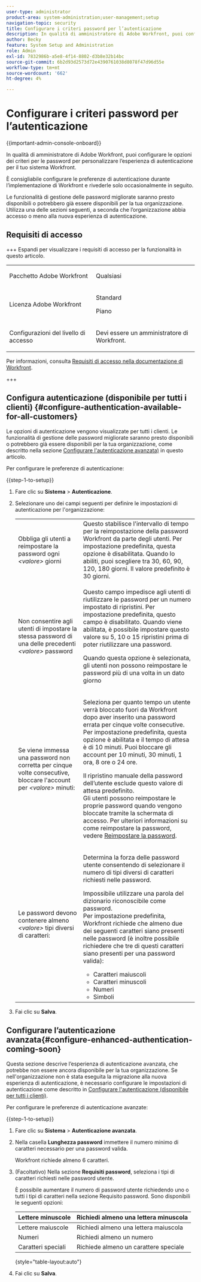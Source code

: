 ```yaml
---
user-type: administrator
product-area: system-administration;user-management;setup
navigation-topic: security
title: Configurare i criteri password per l’autenticazione
description: In qualità di amministratore di Adobe Workfront, puoi configurare le opzioni dei criteri per le password per personalizzare l’esperienza di autenticazione per il tuo sistema Workfront.
author: Becky
feature: System Setup and Administration
role: Admin
exl-id: 7832986b-a5e8-4f14-8802-d3b8e32b14bc
source-git-commit: 6b2d93d2573d72e4390761038d8078f47d96d55e
workflow-type: tm+mt
source-wordcount: '662'
ht-degree: 4%

---
```


# Configurare i criteri password per l’autenticazione

{{important-admin-console-onboard}}

In qualità di amministratore di Adobe Workfront, puoi configurare le opzioni dei criteri per le password per personalizzare l’esperienza di autenticazione per il tuo sistema Workfront.

È consigliabile configurare le preferenze di autenticazione durante l’implementazione di Workfront e rivederle solo occasionalmente in seguito.

Le funzionalità di gestione delle password migliorate saranno presto disponibili o potrebbero già essere disponibili per la tua organizzazione. Utilizza una delle sezioni seguenti, a seconda che l’organizzazione abbia accesso o meno alla nuova esperienza di autenticazione.

## Requisiti di accesso

+++ Espandi per visualizzare i requisiti di accesso per la funzionalità in questo articolo.

<table style="table-layout:auto"> 
 <col> 
 <col> 
 <tbody> 
  <tr> 
   <td role="rowheader">Pacchetto Adobe Workfront</td> 
   <td><p>Qualsiasi</p></td> 
  </tr> 
  <tr> 
   <td role="rowheader">Licenza Adobe Workfront</td> 
   <td><p>Standard</p><p>Piano</p></td> 
  </tr> 
  <tr> 
   <td role="rowheader">Configurazioni del livello di accesso</td> 
   <td> <p>Devi essere un amministratore di Workfront.</p> </p> </td> 
  </tr> 
 </tbody> 
</table>

Per informazioni, consulta [Requisiti di accesso nella documentazione di Workfront](/help/quicksilver/administration-and-setup/add-users/access-levels-and-object-permissions/access-level-requirements-in-documentation.md).

+++

## Configura autenticazione (disponibile per tutti i clienti) {#configure-authentication-available-for-all-customers}

Le opzioni di autenticazione vengono visualizzate per tutti i clienti. Le funzionalità di gestione delle password migliorate saranno presto disponibili o potrebbero già essere disponibili per la tua organizzazione, come descritto nella sezione [Configurare l&#39;autenticazione avanzata)](#configure-enhanced-authentication-coming-soon) in questo articolo.

Per configurare le preferenze di autenticazione:

{{step-1-to-setup}}

1. Fare clic su **Sistema** > **Autenticazione**.

1. Selezionare uno dei campi seguenti per definire le impostazioni di autenticazione per l&#39;organizzazione:

   <table style="table-layout:auto"> 
    <col> 
    <col> 
    <tbody> 
     <tr> 
      <td role="rowheader">Obbliga gli utenti a reimpostare la password ogni <em>&lt;valore&gt;</em> giorni</td> 
      <td>Questo stabilisce l'intervallo di tempo per la reimpostazione della password Workfront da parte degli utenti. Per impostazione predefinita, questa opzione è disabilitata. Quando lo abiliti, puoi scegliere tra 30, 60, 90, 120, 180 giorni. Il valore predefinito è 30 giorni.</td> 
     </tr> 
     <tr> 
      <td role="rowheader">Non consentire agli utenti di impostare la stessa password di una delle precedenti <em>&lt;valore&gt;</em> password</td> 
      <td> <p>Questo campo impedisce agli utenti di riutilizzare le password per un numero impostato di ripristini. Per impostazione predefinita, questo campo è disabilitato. Quando viene abilitata, è possibile impostare questo valore su 5, 10 o 15 ripristini prima di poter riutilizzare una password.</p> <p>Quando questa opzione è selezionata, gli utenti non possono reimpostare le password più di una volta in un dato giorno</p> </td> 
     </tr> 
     <tr> 
      <td role="rowheader">Se viene immessa una password non corretta per cinque volte consecutive, bloccare l'account per <em>&lt;valore&gt;</em> minuti: </td> 
      <td> <p>Seleziona per quanto tempo un utente verrà bloccato fuori da Workfront dopo aver inserito una password errata per cinque volte consecutive. Per impostazione predefinita, questa opzione è abilitata e il tempo di attesa è di 10 minuti. Puoi bloccare gli account per 10 minuti, 30 minuti, 1 ora, 8 ore o 24 ore. </p> <p>Il ripristino manuale della password dell’utente esclude questo valore di attesa predefinito. <br>Gli utenti possono reimpostare le proprie password quando vengono bloccate tramite la schermata di accesso. Per ulteriori informazioni su come reimpostare la password, vedere <a href="../../../workfront-basics/manage-your-account-and-profile/managing-your-workfront-account/reset-your-password.md" class="MCXref xref">Reimpostare la password</a>.</p> </td> 
     </tr> 
     <tr> 
      <td role="rowheader">Le password devono contenere almeno <em>&lt;valore&gt;</em> tipi diversi di caratteri:</td> 
      <td> <p>Determina la forza delle password utente consentendo di selezionare il numero di tipi diversi di caratteri richiesti nelle password.</p> <p>Impossibile utilizzare una parola del dizionario riconoscibile come password.<br>Per impostazione predefinita, Workfront richiede che almeno due dei seguenti caratteri siano presenti nelle password (è inoltre possibile richiedere che tre di questi caratteri siano presenti per una password valida): </p> 
       <ul> 
        <li>Caratteri maiuscoli</li> 
        <li>Caratteri minuscoli</li> 
        <li>Numeri</li> 
        <li>Simboli</li> 
       </ul> </td> 
     </tr> 
    </tbody> 
   </table>

1. Fai clic su **Salva**.

## Configurare l’autenticazione avanzata{#configure-enhanced-authentication-coming-soon}

Questa sezione descrive l’esperienza di autenticazione avanzata, che potrebbe non essere ancora disponibile per la tua organizzazione. Se nell&#39;organizzazione non è stata eseguita la migrazione alla nuova esperienza di autenticazione, è necessario configurare le impostazioni di autenticazione come descritto in [Configurare l&#39;autenticazione (disponibile per tutti i clienti)](#configure-authentication-available-for-all-customers).

Per configurare le preferenze di autenticazione avanzate:

{{step-1-to-setup}}

1. Fare clic su **Sistema** > **Autenticazione avanzata**.
1. Nella casella **Lunghezza password** immettere il numero minimo di caratteri necessario per una password valida.

   Workfront richiede almeno 6 caratteri.

1. (Facoltativo) Nella sezione **Requisiti password**, seleziona i tipi di caratteri richiesti nelle password utente.

   È possibile aumentare il numero di password utente richiedendo uno o tutti i tipi di caratteri nella sezione Requisito password. Sono disponibili le seguenti opzioni:

   | Lettere minuscole | Richiedi almeno una lettera minuscola |
   |---|---|
   | Lettere maiuscole | Richiedi almeno una lettera maiuscola |
   | Numeri | Richiedi almeno un numero |
   | Caratteri speciali | Richiede almeno un carattere speciale |

   {style="table-layout:auto"}

1. Fai clic su **Salva**.

